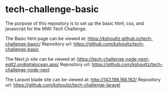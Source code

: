 # tech-challenge-basic

The purpose of this repository is to set up the basic html, css, and javascript for the MWI Tech Challenge.

The Basic html page can be viewed at: https://kshoultz.github.io/tech-challenge-basic/
Repository url: https://github.com/kshoultz/tech-challenge-basic

The Next.js site can be viewed at: https://tech-challenge-node-next-eglt2.ondigitalocean.app/
Repository url: https://github.com/kshoultz/tech-challenge-node-next

The Laravel blade site can be viewed at: http://143.198.166.162/
Repository url: https://github.com/kshoultz/tech-challenge-laravel